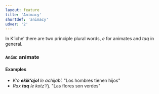 ```yaml
---
layout: feature
title: 'Animacy'
shortdef: 'animacy'
udver: '2'
---
```


In Kʼicheʼ there are two principle plural words, *e* for animates and *taq* 
in general. 

### <a name="Anim">`Anim`</a>: animate

#### Examples

* _Kʼo <b>ekikʼajol</b> le achijabʼ._ "Los hombres tienen hijos"
* _Rax <b>taq</b> le kotzʼiʼj._ "Las flores son verdes"
<!-- Interlanguage links updated Po 6. listopadu 2023, 21:41:35 CET -->
